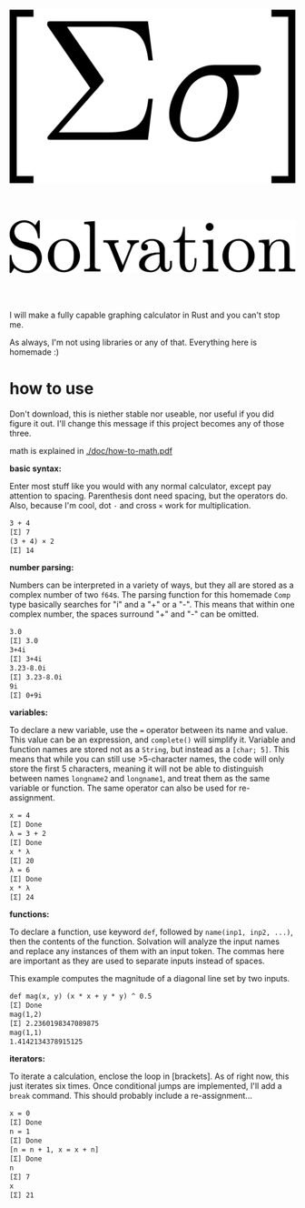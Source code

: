 <img src="./doc/sigma.png">

<br/><br/>

<img src="./doc/Solvation.png">

<br/><br/>

I will make a fully capable graphing calculator in Rust and you can't stop me.

As always, I'm not using libraries or any of that. Everything here is homemade :)

# **how to use**

Don't download, this is niether stable nor useable, nor useful if you did figure it out. I'll change this message if this project becomes any of those three.

math is explained in [./doc/how-to-math.pdf](./doc/how-to-math.pdf)

**basic syntax:**

Enter most stuff like you would with any normal calculator, except pay attention to spacing. 
Parenthesis dont need spacing, but the operators do. Also, because I'm cool, dot `·` and cross `×` work for multiplication.

```
3 + 4
[Σ] 7
(3 + 4) × 2
[Σ] 14
```

**number parsing:**

Numbers can be interpreted in a variety of ways, but they all are stored as a complex number of two `f64`s. The parsing function for this homemade `Comp` type basically searches for "i" and a "+" or a "-". This means that within one complex number, the spaces surround "+" and "-" can be omitted.

```
3.0
[Σ] 3.0
3+4i
[Σ] 3+4i
3.23-8.0i
[Σ] 3.23-8.0i
9i
[Σ] 0+9i
```

**variables:**

To declare a new variable, use the `=` operator between its name and value. This value can be an expression, and `complete()` will simplify it. Variable and function names are stored not as a `String`, but instead as a `[char; 5]`. This means that while you can still use >5-character names, the code will only store the first 5 characters, meaning it will not be able to distinguish between names `longname2` and `longname1`, and treat them as the same variable or function. The same operator can also be used for re-assignment.

```
x = 4
[Σ] Done
λ = 3 + 2
[Σ] Done
x * λ
[Σ] 20
λ = 6
[Σ] Done
x * λ
[Σ] 24
```

**functions:**

To declare a function, use keyword `def`, followed by `name(inp1, inp2, ...)`, then the contents of the function. Solvation will analyze the input names and replace any instances of them with an input token. The commas here are important as they are used to separate inputs instead of spaces.

This example computes the magnitude of a diagonal line set by two inputs.

```
def mag(x, y) (x * x + y * y) ^ 0.5
[Σ] Done
mag(1,2)
[Σ] 2.2360198347089875
mag(1,1)
1.4142134378915125
```

**iterators:**

To iterate a calculation, enclose the loop in [brackets]. As of right now, this just iterates six times. Once conditional jumps are implemented, I'll add a `break` command. This should probably include a re-assignment...

```
x = 0
[Σ] Done
n = 1
[Σ] Done
[n = n + 1, x = x + n]
[Σ] Done
n
[Σ] 7
x
[Σ] 21
```